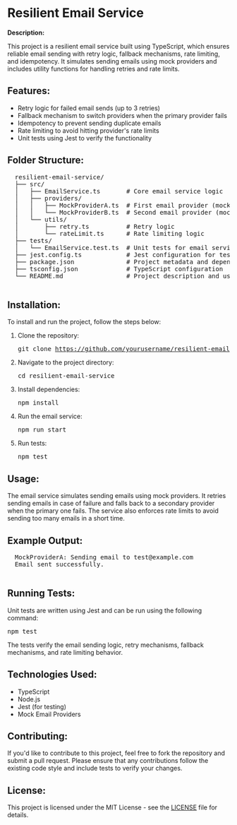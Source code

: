 <!DOCTYPE html>
<html lang="en">
<head>
  <meta charset="UTF-8">
  <meta name="viewport" content="width=device-width, initial-scale=1.0">
  <title>Resilient Email Service</title>
</head>
<body>
  <h1>Resilient Email Service</h1>
  
  <p><strong>Description:</strong></p>
  <p>This project is a resilient email service built using TypeScript, which ensures reliable email sending with retry logic, fallback mechanisms, rate limiting, and idempotency. It simulates sending emails using mock providers and includes utility functions for handling retries and rate limits.</p>
  
  <h2>Features:</h2>
  <ul>
    <li>Retry logic for failed email sends (up to 3 retries)</li>
    <li>Fallback mechanism to switch providers when the primary provider fails</li>
    <li>Idempotency to prevent sending duplicate emails</li>
    <li>Rate limiting to avoid hitting provider's rate limits</li>
    <li>Unit tests using Jest to verify the functionality</li>
  </ul>
  
  <h2>Folder Structure:</h2>
  <pre>
  resilient-email-service/
  ├── src/
  │   ├── EmailService.ts       # Core email service logic
  │   ├── providers/
  │   │   ├── MockProviderA.ts  # First email provider (mock)
  │   │   └── MockProviderB.ts  # Second email provider (mock)
  │   └── utils/
  │       ├── retry.ts          # Retry logic
  │       └── rateLimit.ts      # Rate limiting logic
  ├── tests/
  │   └── EmailService.test.ts  # Unit tests for email service
  ├── jest.config.ts            # Jest configuration for tests
  ├── package.json              # Project metadata and dependencies
  ├── tsconfig.json             # TypeScript configuration
  └── README.md                 # Project description and usage instructions
  </pre>
  
  <h2>Installation:</h2>
  <p>To install and run the project, follow the steps below:</p>
  <ol>
    <li>Clone the repository:</li>
    <pre>git clone <a href="https://github.com/yourusername/resilient-email-service.git">https://github.com/yourusername/resilient-email-service.git</a></pre>
    <li>Navigate to the project directory:</li>
    <pre>cd resilient-email-service</pre>
    <li>Install dependencies:</li>
    <pre>npm install</pre>
    <li>Run the email service:</li>
    <pre>npm run start</pre>
    <li>Run tests:</li>
    <pre>npm test</pre>
  </ol>
  
  <h2>Usage:</h2>
  <p>The email service simulates sending emails using mock providers. It retries sending emails in case of failure and falls back to a secondary provider when the primary one fails. The service also enforces rate limits to avoid sending too many emails in a short time.</p>
  
  <h2>Example Output:</h2>
  <pre>
  MockProviderA: Sending email to test@example.com
  Email sent successfully.
  </pre>
  
  <h2>Running Tests:</h2>
  <p>Unit tests are written using Jest and can be run using the following command:</p>
  <pre>npm test</pre>
  <p>The tests verify the email sending logic, retry mechanisms, fallback mechanisms, and rate limiting behavior.</p>
  
  <h2>Technologies Used:</h2>
  <ul>
    <li>TypeScript</li>
    <li>Node.js</li>
    <li>Jest (for testing)</li>
    <li>Mock Email Providers</li>
  </ul>
  
  <h2>Contributing:</h2>
  <p>If you'd like to contribute to this project, feel free to fork the repository and submit a pull request. Please ensure that any contributions follow the existing code style and include tests to verify your changes.</p>
  
  <h2>License:</h2>
  <p>This project is licensed under the MIT License - see the <a href="LICENSE">LICENSE</a> file for details.</p>
  
</body>
</html>

